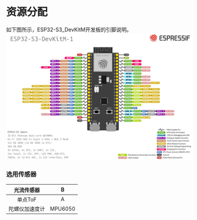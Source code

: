 # 资源分配

如下图所示，ESP32-S3_DevKitM开发板的引脚说明。
![](pic/ESP32-S3_DevKitM-1_pinlayout.jpg)

### 选用传感器

|   光流传感器   |    B    |
| :------------: | :-----: |
|    单点ToF     |    A    |
| 陀螺仪加速度计 | MPU6050 |

